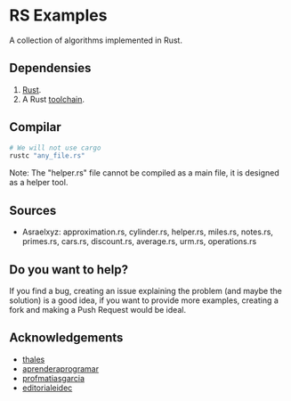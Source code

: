 # RS Examples

A collection of algorithms implemented in Rust.

## Dependensies
1) [Rust](https://rust-lang.org).
2) A Rust [toolchain](https://rust-lang.github.io/rustup/concepts/toolchains.html).

## Compilar
```Bash
# We will not use cargo
rustc "any_file.rs"
```

Note: The "helper.rs" file cannot be compiled as a main file, it is designed as
a helper tool.

## Sources
* Asraelxyz: approximation.rs, cylinder.rs, helper.rs, miles.rs, notes.rs, primes.rs, cars.rs, discount.rs, average.rs, urm.rs, operations.rs

## Do you want to help?
If you find a bug, creating an issue explaining the problem (and maybe the solution)
is a good idea, if you want to provide more examples, creating a fork and making a
Push Request would be ideal.

## Acknowledgements
* [thales](https://thales.cica.es)
* [aprenderaprogramar](https://aprenderaprogramar.com)
* [profmatiasgarcia](http://www.profmatiasgarcia.com.ar)
* [editorialeidec](https://www.editorialeidec.com)
